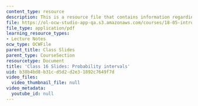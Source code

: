 ```yaml
---
content_type: resource
description: This is a resource file that contains information regarding class 16.
file: https://ol-ocw-studio-app-qa.s3.amazonaws.com/courses/18-05-introduction-to-probability-and-statistics-spring-2014/b38b4bd8b31cd5d2d2e31892c7649f7d_MIT18_05S14_class16_slides.pdf
file_type: application/pdf
learning_resource_types:
- Lecture Notes
ocw_type: OCWFile
parent_title: Class Slides
parent_type: CourseSection
resourcetype: Document
title: 'Class 16 Slides: Probability intervals'
uid: b38b4bd8-b31c-d5d2-d2e3-1892c7649f7d
video_files:
  video_thumbnail_file: null
video_metadata:
  youtube_id: null
---
```


